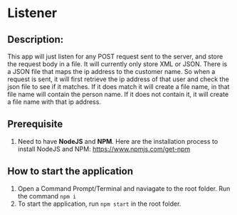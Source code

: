# Listener

## Description:
This app will just listen for any POST request sent to the server, and store the request body in a file. It will currently only store XML or JSON. There is a JSON file that maps the ip address to the customer name. So when a request is sent, it will first retrieve the ip address of that user and check the json file to see if it matches. If it does match it will create a file name, in that file name will contain the person name. If it does not contain it, it will create a file name with that ip address.
## Prerequisite
1. Need to have **NodeJS** and **NPM**. Here are the installation process to install NodeJS and NPM: https://www.npmjs.com/get-npm

## How to start the application
1.  Open a Command Prompt/Terminal and naviagate to the root folder. Run the command ```npm i```
2. To start the application, run ```npm start``` in the root folder. 